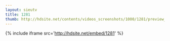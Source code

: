 ```yaml
---
layout: sieutv
title: 1281
thumb: http://hdsite.net/contents/videos_screenshots/1000/1281/preview_360p.mp4.jpg
---
```

{% include iframe src='http://hdsite.net/embed/1281' %}
 
